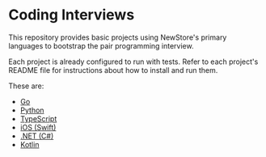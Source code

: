 # Coding Interviews

This repository provides basic projects using NewStore's primary languages to
bootstrap the pair programming interview.

Each project is already configured to run with tests. Refer to each project's
README file for instructions about how to install and run them.

These are:

- [Go](golang)
- [Python](python)
- [TypeScript](typescript)
- [iOS (Swift)](ios)
- [.NET (C#)](csharp)
- [Kotlin](kotlin)
